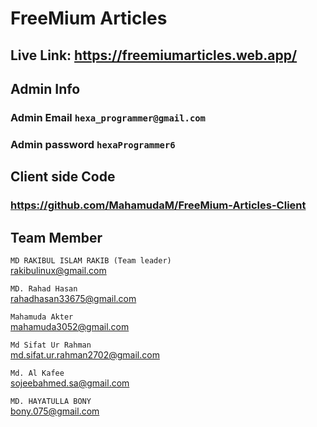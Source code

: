 # FreeMium Articles

## Live Link:  https://freemiumarticles.web.app/



## Admin Info

### Admin Email `hexa_programmer@gmail.com` 
### Admin password `hexaProgrammer6`



## Client side Code

### https://github.com/MahamudaM/FreeMium-Articles-Client




## Team Member

`MD RAKIBUL ISLAM RAKIB (Team leader)`  \
rakibulinux@gmail.com 

`MD. Rahad Hasan`\
rahadhasan33675@gmail.com 

`Mahamuda Akter`\
mahamuda3052@gmail.com 

`Md Sifat Ur Rahman`\
md.sifat.ur.rahman2702@gmail.com 

`Md. Al Kafee`\
sojeebahmed.sa@gmail.com

`MD. HAYATULLA BONY`\
bony.075@gmail.com
